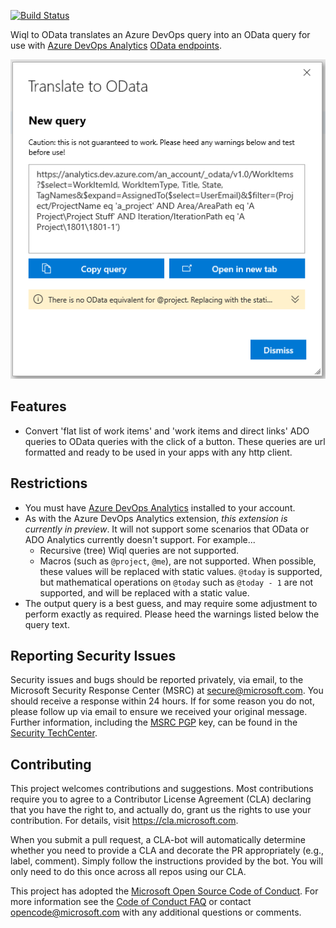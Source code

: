 [![Build Status](https://dev.azure.com/ms/wiql-to-odata-ado-extension/_apis/build/status/microsoft.wiql-to-odata-ado-extension?branchName=master)](https://dev.azure.com/ms/wiql-to-odata-ado-extension/_build/latest?definitionId=146&branchName=master)

Wiql to OData translates an Azure DevOps query into an OData query for use with [Azure DevOps Analytics](https://marketplace.visualstudio.com/items?itemName=ms.vss-analytics) [OData endpoints](https://docs.microsoft.com/en-us/azure/devops/report/extend-analytics/?view=vsts).

![](images/readme/screenshot.png)

## Features

- Convert 'flat list of work items' and 'work items and direct links' ADO queries to OData queries with the click of a button. These queries are url formatted and ready to be used in your apps with any http client.

## Restrictions

- You must have [Azure DevOps Analytics](https://marketplace.visualstudio.com/items?itemName=ms.vss-analytics) installed to your account.
- As with the Azure DevOps Analytics extension, *this extension is currently in preview*. It will not support some scenarios that OData or ADO Analytics currently doesn't support. For example...
    - Recursive (tree) Wiql queries are not supported.
    - Macros (such as `@project`, `@me`), are not supported. When possible, these values will be replaced with static values. `@today` is supported, but mathematical operations on `@today` such as `@today - 1` are not supported, and will be replaced with a static value.
- The output query is a best guess, and may require some adjustment to perform exactly as required. Please heed the warnings listed below the query text.

## Reporting Security Issues

Security issues and bugs should be reported privately, via email, to the Microsoft Security
Response Center (MSRC) at [secure@microsoft.com](mailto:secure@microsoft.com). You should
receive a response within 24 hours. If for some reason you do not, please follow up via
email to ensure we received your original message. Further information, including the
[MSRC PGP](https://technet.microsoft.com/en-us/security/dn606155) key, can be found in
the [Security TechCenter](https://technet.microsoft.com/en-us/security/default).

## Contributing

This project welcomes contributions and suggestions.  Most contributions require you to agree to a
Contributor License Agreement (CLA) declaring that you have the right to, and actually do, grant us
the rights to use your contribution. For details, visit https://cla.microsoft.com.

When you submit a pull request, a CLA-bot will automatically determine whether you need to provide
a CLA and decorate the PR appropriately (e.g., label, comment). Simply follow the instructions
provided by the bot. You will only need to do this once across all repos using our CLA.

This project has adopted the [Microsoft Open Source Code of Conduct](https://opensource.microsoft.com/codeofconduct/).
For more information see the [Code of Conduct FAQ](https://opensource.microsoft.com/codeofconduct/faq/) or
contact [opencode@microsoft.com](mailto:opencode@microsoft.com) with any additional questions or comments.
